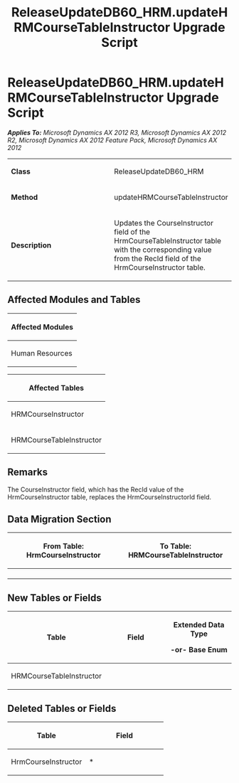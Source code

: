 ﻿---
title: ReleaseUpdateDB60_HRM.updateHRMCourseTableInstructor Upgrade Script
TOCTitle: ReleaseUpdateDB60_HRM.updateHRMCourseTableInstructor Upgrade Script
ms:assetid: a675db0a-2d09-3a7e-5a6b-ab4af4017efa
ms:mtpsurl: https://msdn.microsoft.com/en-us/library/JJ736844(v=AX.60)
ms:contentKeyID: 49710275
ms.date: 05/18/2015
mtps_version: v=AX.60
---

# ReleaseUpdateDB60\_HRM.updateHRMCourseTableInstructor Upgrade Script 


_**Applies To:** Microsoft Dynamics AX 2012 R3, Microsoft Dynamics AX 2012 R2, Microsoft Dynamics AX 2012 Feature Pack, Microsoft Dynamics AX 2012_

<table>
<colgroup>
<col style="width: 50%" />
<col style="width: 50%" />
</colgroup>
<tbody>
<tr class="odd">
<td><p><strong>Class</strong></p></td>
<td><p>ReleaseUpdateDB60_HRM</p></td>
</tr>
<tr class="even">
<td><p><strong>Method</strong></p></td>
<td><p>updateHRMCourseTableInstructor</p></td>
</tr>
<tr class="odd">
<td><p><strong>Description</strong></p></td>
<td><p>Updates the CourseInstructor field of the HrmCourseTableInstructor table with the corresponding value from the RecId field of the HrmCourseInstructor table.</p></td>
</tr>
</tbody>
</table>


## Affected Modules and Tables

<table>
<colgroup>
<col style="width: 100%" />
</colgroup>
<thead>
<tr class="header">
<th><p>Affected Modules</p></th>
</tr>
</thead>
<tbody>
<tr class="odd">
<td><p>Human Resources</p></td>
</tr>
</tbody>
</table>


<table>
<colgroup>
<col style="width: 100%" />
</colgroup>
<thead>
<tr class="header">
<th><p>Affected Tables</p></th>
</tr>
</thead>
<tbody>
<tr class="odd">
<td><p>HRMCourseInstructor</p></td>
</tr>
<tr class="even">
<td><p>HRMCourseTableInstructor</p></td>
</tr>
</tbody>
</table>


## Remarks

The CourseInstructor field, which has the RecId value of the HrmCourseInstructor table, replaces the HrmCourseInstructorId field.

## Data Migration Section

<table>
<colgroup>
<col style="width: 50%" />
<col style="width: 50%" />
</colgroup>
<thead>
<tr class="header">
<th><p>From Table: HrmCourseInstructor</p></th>
<th><p>To Table: HRMCourseTableInstructor</p></th>
</tr>
</thead>
<tbody>
<tr class="odd">
<td><p></p></td>
<td><p></p></td>
</tr>
</tbody>
</table>


## New Tables or Fields

<table>
<colgroup>
<col style="width: 33%" />
<col style="width: 33%" />
<col style="width: 33%" />
</colgroup>
<thead>
<tr class="header">
<th><p>Table</p></th>
<th><p>Field</p></th>
<th><p>Extended Data Type</p>
<p>-or- Base Enum</p></th>
</tr>
</thead>
<tbody>
<tr class="odd">
<td><p>HRMCourseTableInstructor</p></td>
<td><p></p></td>
<td><p></p></td>
</tr>
</tbody>
</table>


## Deleted Tables or Fields

<table>
<colgroup>
<col style="width: 50%" />
<col style="width: 50%" />
</colgroup>
<thead>
<tr class="header">
<th><p>Table</p></th>
<th><p>Field</p></th>
</tr>
</thead>
<tbody>
<tr class="odd">
<td><p>HrmCourseInstructor</p></td>
<td><p>*</p></td>
</tr>
</tbody>
</table>

  


